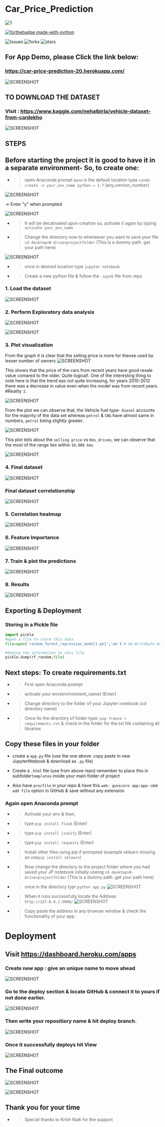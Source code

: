 # Car_Price_Prediction

![1](https://github-readme-stats.vercel.app/api/top-langs/?username=mohammedaz33m&theme=blue-green)

[![forthebadge made-with-python](http://ForTheBadge.com/images/badges/made-with-python.svg)](https://www.python.org/)


![Issues](https://img.shields.io/github/issues/mohammedaz33m/Car_Price_Prediction?style=plastic) ![forks](https://img.shields.io/github/forks/mohammedaz33m/Car_Price_Prediction?style=plastic) ![stars](https://img.shields.io/github/stars/mohammedaz33m/Car_Price_Prediction?style=plastic)

## For App Demo, please Click the link below:
### https://car-price-prediction-20.herokuapp.com/


![SCREENSHOT](https://github.com/mohammedaz33m/Car_Price_Prediction/blob/main/Images/htmledit.JPG)



## TO DOWNLOAD THE DATASET 
### VIsit : https://www.kaggle.com/nehalbirla/vehicle-dataset-from-cardekho

![SCREENSHOT](https://github.com/mohammedaz33m/Car_Price_Prediction/blob/main/Images/Kaggle_data.JPG)

## STEPS

## Before starting the project it is good to have it in a separate environment- So, to create one:

- > open Anaconda prompt ```base``` is the default location type ```conda create -n your_env_name python = 3.7``` (any_version_number)

![SCREENSHOT](https://github.com/mohammedaz33m/Car_Price_Prediction/blob/main/Images/a0.JPG)

-> Enter "y" when prompted 

![SCREENSHOT](https://github.com/mohammedaz33m/Car_Price_Prediction/blob/main/Images/a1.JPG)

- > It will be decativated upon creation so, activate it again by typing ```activate your_env_name```

- > Change the directory now to whereever you want to save your file ```cd desktop>B-drive>projectfolder```  (This is a dummy path. get your path here) 

![SCREENSHOT](https://github.com/mohammedaz33m/Car_Price_Prediction/blob/main/Images/path.JPG)

- > once in desired location type  ```jupyter notebook```

- > Create a new python file & follow the ```.ipynb``` file from repo

### 1. Load the dataset 
![SCREENSHOT](https://github.com/mohammedaz33m/Car_Price_Prediction/blob/main/Images/initialdata.JPG)

### 2. Perform Exploratory data analysis 
![SCREENSHOT](https://github.com/mohammedaz33m/Car_Price_Prediction/blob/main/Images/nullcheck.JPG)  

![SCREENSHOT](https://github.com/mohammedaz33m/Car_Price_Prediction/blob/main/Images/describe.JPG)  

### 3. Plot visualization
From the graph it is clear that the selling price is more for theose used by lesser number of owners
![SCREENSHOT](https://github.com/mohammedaz33m/Car_Price_Prediction/blob/main/Images/owner.JPG) 


This shows that the price of the cars from recent years have good resale value comared to the older. Quite logical!. 
One of the interesting thing to note here is that the trend eas not quite increasing, for years 2010-2012 there was a decrease in value even when the model was from recent years. #Reality :).

![SCREENSHOT](https://github.com/mohammedaz33m/Car_Price_Prediction/blob/main/Images/year.JPG)
 

From the plot we can observe that, the Vehicle fuel type- ```Diesel``` accounts for the majority of the data set whereas ```petrol``` & ```CNG``` have almost same in numbers, ```petrol``` being slightly greater.

![SCREENSHOT](https://github.com/mohammedaz33m/Car_Price_Prediction/blob/main/Images/fueltype.JPG)


This plot tells about the ```selling price``` vs ```Kms_driven```, we can observe that the most of the range lies within ```10,000 kms```

![SCREENSHOT](https://github.com/mohammedaz33m/Car_Price_Prediction/blob/main/Images/kmdriven.JPG)



### 4. Final dataset 
 ![SCREENSHOT](https://github.com/mohammedaz33m/Car_Price_Prediction/blob/main/Images/finaldata.JPG)

### Final dataset correlationship
 ![SCREENSHOT](https://github.com/mohammedaz33m/Car_Price_Prediction/blob/main/Images/finalcorr.JPG)
 
### 5. Correlation heatmap
 ![SCREENSHOT](https://github.com/mohammedaz33m/Car_Price_Prediction/blob/main/Images/corrheatmap.JPG)
 
### 6. Feature Importance 
 ![SCREENSHOT](https://github.com/mohammedaz33m/Car_Price_Prediction/blob/main/Images/featureimp.JPG)

### 7. Train & plot the predictions
 ![SCREENSHOT](https://github.com/mohammedaz33m/Car_Price_Prediction/blob/main/Images/predictions.JPG)
 
### 8. Results 
 ![SCREENSHOT](https://github.com/mohammedaz33m/Car_Price_Prediction/blob/main/Images/results.JPG)
 
## Exporting & Deployment

### Storing in a Pickle file

```python
import pickle
#open a file to store this data
file=open('random_forest_regression_model1.pk1','wb') # wb-Writebyte mode

#duming the information to this file
pickle.dump(rf_random,file)
```
## Next steps: To create requirements.txt

- > First open Anaconda prompt 

- > activate your env(environment_name) (Enter) 

- > Change directory to the folder of your Jupyter notebook (cd directory name)

- > Once ito the directory of folder type:  ```pip freeze > requirements.txt``` & check in the folder for the.txt file containing all libraries

## Copy these files in your folder

- create a ```app.py``` file (use the one above: copy paste in new JupyterNtebook & download as ```.py``` file)

- Create a ```.html``` file (use from above repo) remember to place this in subfolder```templates``` inside your main folder of project

- Also have ```procfile``` in your repo & have this ```web: gunicorn app:app```- use ```add file``` option in GitHub & save without any extension

### Again open Anaconda prompt

- > Activate your env & then, 

- > type ```pip install flask``` (Enter) 

- > type ```pip install jsonify``` (Enter)

- > type ```pip install requests``` (Enter)

- > Install other files using pip if prompted (example sklearn missing so use```pip install sklearn```)

- > Now change the directory to the project folder where you had saved your JP notebook initially useing ```cd desktop>B-drive>projectfolder``` (This is a dummy path. get your path here)

- > once in the directory typr ```python app.py```
![SCREENSHOT](https://github.com/mohammedaz33m/Car_Price_Prediction/blob/main/Images/app.JPG)

- > When it runs successfully locate the Address ```http://127.0.0.1:5000/```
![SCREENSHOT](https://github.com/mohammedaz33m/Car_Price_Prediction/blob/main/Images/address.JPG)

- > Copy paste the address in any browser window & check the functionality of your app.


# Deployment 

## Visit https://dashboard.heroku.com/apps

### Create new app : give an unique name to move ahead
![SCREENSHOT](https://github.com/mohammedaz33m/Car_Price_Prediction/blob/main/Images/heroku.JPG)

### Go to the deploy section & locate GitHub & connect it to yours if not done earlier.
![SCREENSHOT](https://github.com/mohammedaz33m/Car_Price_Prediction/blob/main/Images/deploy.JPG)

### Then write your repositiory name & hit deploy branch.
![SCREENSHOT](https://github.com/mohammedaz33m/Car_Price_Prediction/blob/main/Images/branch.JPG)

### Once it successfully deploys hit View
![SCREENSHOT](https://github.com/mohammedaz33m/Car_Price_Prediction/blob/main/Images/view.JPG)

## The Final outcome
![SCREENSHOT](https://github.com/mohammedaz33m/Car_Price_Prediction/blob/main/Images/final1.png)

   ![SCREENSHOT](https://github.com/mohammedaz33m/Car_Price_Prediction/blob/main/Images/final2.jpg)

## Thank you for your time





- >  Special thanks to Krish Naik for the support

